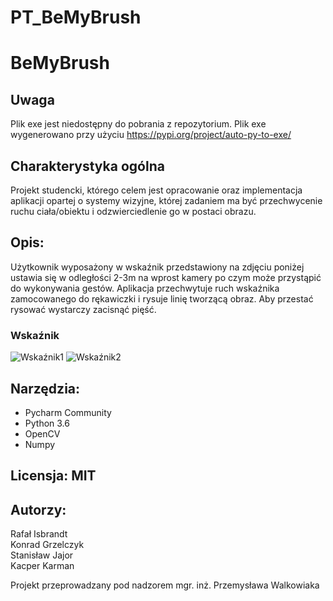 # PT_BeMyBrush
# BeMyBrush

## Uwaga
Plik exe jest niedostępny do pobrania z repozytorium. Plik exe wygenerowano przy użyciu https://pypi.org/project/auto-py-to-exe/

## Charakterystyka ogólna
Projekt studencki, którego celem jest opracowanie oraz implementacja aplikacji opartej o systemy wizyjne, której zadaniem ma być przechwycenie ruchu ciała/obiektu i odzwierciedlenie go w postaci obrazu.

## Opis:
Użytkownik wyposażony w wskaźnik przedstawiony na zdjęciu poniżej ustawia się w odległości 2-3m na wprost kamery po czym może przystąpić do wykonywania gestów. Aplikacja przechwytuje ruch wskaźnika zamocowanego do rękawiczki i rysuje linię tworzącą obraz. Aby przestać rysować wystarczy zacisnąć pięść.

### Wskaźnik
![Wskaźnik1](https://raw.githubusercontent.com/rav97/JavaTemplate/master/IMG_20190410_174947.jpg)
![Wskaźnik2](https://raw.githubusercontent.com/rav97/JavaTemplate/master/IMG_20190410_175137.jpg)

## Narzędzia:
- Pycharm Community
- Python 3.6
- OpenCV
- Numpy


## Licensja: MIT

## Autorzy:
Rafał Isbrandt <br />
Konrad Grzelczyk <br />
Stanisław Jajor <br />
Kacper Karman <br />

Projekt przeprowadzany pod nadzorem mgr. inż. Przemysława Walkowiaka
